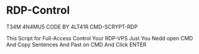 # RDP-Control

T34M 4N4MU5
CODE BY 4LT41R
CMD-SCRYPT-RDP

This Script for Full-Access Control Your RDP-VPS
Just You Nedd open CMD And Copy  Sentences And Past on CMD And Click ENTER

